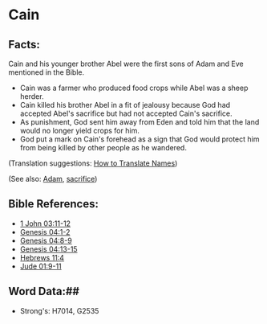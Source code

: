 # Cain #

## Facts: ##

Cain and his younger brother Abel were the first sons of Adam and Eve mentioned in the Bible.

* Cain was a farmer who produced food crops while Abel was a sheep herder.
* Cain killed his brother Abel in a fit of jealousy because God had accepted Abel's sacrifice but had not accepted Cain's sacrifice.
* As punishment, God sent him away from Eden and told him that the land would no longer yield crops for him.
* God put a mark on Cain's forehead as a sign that God would protect him from being killed by other people as he wandered.

(Translation suggestions: [How to Translate Names](rc://en/ta/man/translate/translate-names))

(See also: [Adam](../other/adam.md), [sacrifice](../other/sacrifice.md))

## Bible References: ##

* [1 John 03:11-12](rc://en/tn/help/1jn/03/11)
* [Genesis 04:1-2](rc://en/tn/help/gen/04/01)
* [Genesis 04:8-9](rc://en/tn/help/gen/04/08)
* [Genesis 04:13-15](rc://en/tn/help/gen/04/13)
* [Hebrews 11:4](rc://en/tn/help/heb/11/04)
* [Jude 01:9-11](rc://en/tn/help/jud/01/09)

## Word Data:##

* Strong's: H7014, G2535

